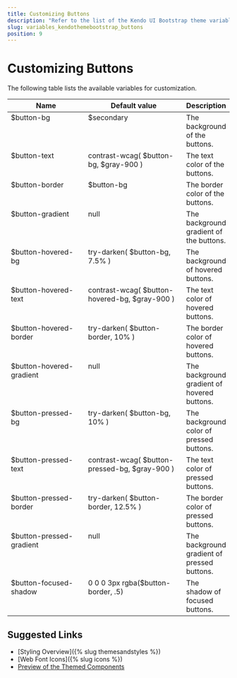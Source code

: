 ```yaml
---
title: Customizing Buttons
description: "Refer to the list of the Kendo UI Bootstrap theme variables available for customization."
slug: variables_kendothemebootstrap_buttons
position: 9
---
```


# Customizing Buttons

The following table lists the available variables for customization.

<style>
.theme-variables th,
.theme-variables td {
  vertical-align: top;
}

.color-preview {
  border-radius: 50%;
  width: 1em;
  height: 1em;
  vertical-align: middle;
  display: inline-block;
  border: 1px solid rgba(0,0,0,.08);
}
</style>




<table class="theme-variables">
  <colgroup>
    <col style="width: 200px; white-space:nowrap;" />
    <col style="width: 250px" />
    <col />
  </colgroup>
  <thead>
    <tr>
      <th>Name</th>
      <th>Default value</th>
      <th>Description</th>
    </tr>
  </thead>
  <tbody>
    <tr>
      <td>$button-bg</td>
      <td>
          $secondary
      </td>
      <td>The background of the buttons.</td>
    </tr>
    <tr>
      <td>$button-text</td>
      <td>
          contrast-wcag( $button-bg, $gray-900 )
      </td>
      <td>The text color of the buttons.</td>
    </tr>
    <tr>
      <td>$button-border</td>
      <td>
          $button-bg
      </td>
      <td>The border color of the buttons.</td>
    </tr>
    <tr>
      <td>$button-gradient</td>
      <td>
          null
      </td>
      <td>The background gradient of the buttons.</td>
    </tr>
    <tr>
      <td>$button-hovered-bg</td>
      <td>
          try-darken( $button-bg, 7.5% )
      </td>
      <td>The background of hovered buttons.</td>
    </tr>
    <tr>
      <td>$button-hovered-text</td>
      <td>
          contrast-wcag( $button-hovered-bg, $gray-900 )
      </td>
      <td>The text color of hovered buttons.</td>
    </tr>
    <tr>
      <td>$button-hovered-border</td>
      <td>
          try-darken( $button-border, 10% )
      </td>
      <td>The border color of hovered buttons.</td>
    </tr>
    <tr>
      <td>$button-hovered-gradient</td>
      <td>
          null
      </td>
      <td>The background gradient of hovered buttons.</td>
    </tr>
    <tr>
      <td>$button-pressed-bg</td>
      <td>
          try-darken( $button-bg, 10% )
      </td>
      <td>The background color of pressed buttons.</td>
    </tr>
    <tr>
      <td>$button-pressed-text</td>
      <td>
          contrast-wcag( $button-pressed-bg, $gray-900 )
      </td>
      <td>The text color of pressed buttons.</td>
    </tr>
    <tr>
      <td>$button-pressed-border</td>
      <td>
          try-darken( $button-border, 12.5% )
      </td>
      <td>The border color of pressed buttons.</td>
    </tr>
    <tr>
      <td>$button-pressed-gradient</td>
      <td>
          null
      </td>
      <td>The background gradient of pressed buttons.</td>
    </tr>
    <tr>
      <td>$button-focused-shadow</td>
      <td>
          0 0 0 3px rgba($button-border, .5)
      </td>
      <td>The shadow of focused buttons.</td>
    </tr>
  </tbody>
</table>




## Suggested Links

* [Styling Overview]({% slug themesandstyles %})
* [Web Font Icons]({% slug icons %})
* [Preview of the Themed Components](../)
